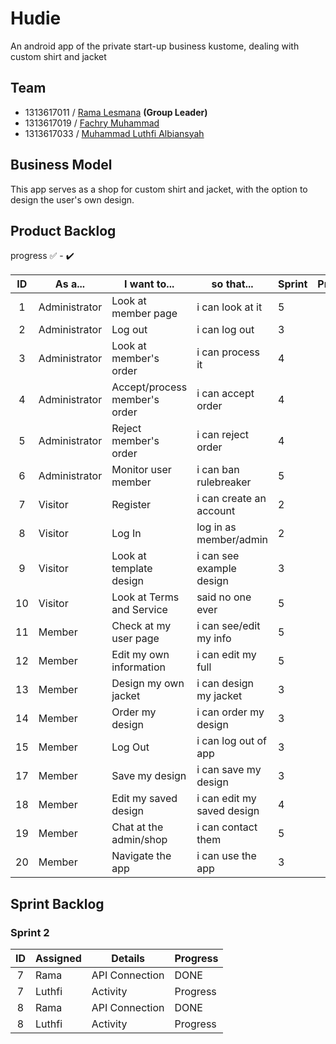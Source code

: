 # Hudie
An android app of the private start-up business kustome, dealing with custom shirt and jacket

## Team
- 1313617011 / [Rama Lesmana](https://github.com/Romeless) **(Group Leader)**
- 1313617019 / [Fachry Muhammad](https://github.com/FachryMuhammad)
- 1313617033 / [Muhammad Luthfi Albiansyah](https://github.com/LLuthfiY)

## Business Model
This app serves as a shop for custom shirt and jacket, with the option to design the user's own design.

## Product Backlog

progress :white_check_mark: - :heavy_check_mark:

| ID | As a... | I want to... | so that... | Sprint | Progress |
| :-: | --- | --- | --- | --- | :-: |
| 1 | Administrator | Look at member page | i can look at it | 5 |  |
| 2 | Administrator | Log out | i can log out | 3 | |
| 3 | Administrator | Look at member's order | i can process it | 4 | |
| 4 | Administrator | Accept/process member's order | i can accept order | 4 | |
| 5 | Administrator | Reject member's order | i can reject order | 4 | |
| 6 | Administrator | Monitor user member | i can ban rulebreaker | 5 | |
| 7 | Visitor | Register | i can create an account | 2 | TODO |
| 8 | Visitor | Log In  | log in as member/admin | 2 | TODO |
| 9 | Visitor | Look at template design | i can see example design | 3 | |
| 10 | Visitor | Look at Terms and Service | said no one ever | 5 |  |
| 11 | Member | Check at my user page | i can see/edit my info | 5 | |
| 12 | Member | Edit my own information | i can edit my full | 5 | |
| 13 | Member | Design my own jacket | i can design my jacket | 3 | |
| 14 | Member | Order my design | i can order my design | 3 | |
| 15 | Member | Log Out | i can log out of app | 3 | |
| 17 | Member | Save my design | i can save my design | 3 | | 
| 18 | Member | Edit my saved design | i can edit my saved design | 4 | |
| 19 | Member | Chat at the admin/shop | i can contact them | 5 | |
| 20 | Member | Navigate the app | i can use the app | 3 | |

## Sprint Backlog

### Sprint 2

| ID | Assigned | Details | Progress |
| :-: | --- | --- | --- |
| 7 | Rama | API Connection | DONE |
| 7 | Luthfi | Activity | Progress |
| 8 | Rama | API Connection | DONE |
| 8 | Luthfi | Activity | Progress |
